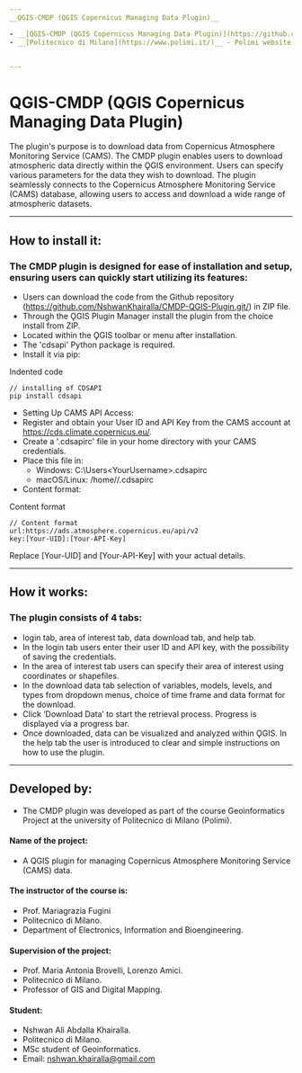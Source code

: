 ```yaml
---
__QGIS-CMDP (QGIS Copernicus Managing Data Plugin)__

- __[QGIS-CMDP (QGIS Copernicus Managing Data Plugin)](https://github.com/NshwanKhairalla/CMDP-QGIS-Plugin.git/)__ - Download data from Copernicus Atmosphere Monitoring Service (CAMS).
- __[Politecnico di Milano](https://www.polimi.it/)__ - Polimi website.


---
```


# QGIS-CMDP (QGIS Copernicus Managing Data Plugin)
The plugin's purpose is to download data from Copernicus Atmosphere Monitoring Service (CAMS).
The CMDP plugin enables users to download atmospheric data directly within the ǪGIS environment.
Users can specify various parameters for the data they wish to download.
The plugin seamlessly connects to the Copernicus Atmosphere Monitoring Service (CAMS) database, allowing users to access and download a wide range of atmospheric datasets.

---

## How to install it:
### The CMDP plugin is designed for ease of installation and setup, ensuring users can quickly start utilizing its features:
+ Users can download the code from the Github repository (https://github.com/NshwanKhairalla/CMDP-QGIS-Plugin.git/) in ZIP file.
+ Through the ǪGIS Plugin Manager install the plugin from the choice install from ZIP. 
+ Located within the ǪGIS toolbar or menu after installation.
+ The 'cdsapi' Python package is required.
+ Install it via pip:

Indented code

    // installing of CDSAPI
    pip install cdsapi

+ Setting Up CAMS API Access:
+ Register and obtain your User ID and API Key from the CAMS account at https://cds.climate.copernicus.eu/.
+ Create a '.cdsapirc' file in your home directory with your CAMS credentials.
+ Place this file in:
  - Windows: C:\Users\<YourUsername>\.cdsapirc
  - macOS/Linux: /home/<YourUsername>/.cdsapirc
+ Content format:

Content format

    // Content format
    url:https://ads.atmosphere.copernicus.eu/api/v2
    key:[Your-UID]:[Your-API-Key]

Replace [Your-UID] and [Your-API-Key] with your actual details.

---

## How it works:
### The plugin consists of 4 tabs:
+ login tab, area of interest tab, data download tab, and help tab.
+ In the login tab users enter their user ID and API key, with the possibility of saving the credentials.
+ In the area of interest tab users can specify their area of interest using coordinates or shapefiles.
+ In the download data tab selection of variables, models, levels, and types from dropdown menus, choice of time frame and data format for the download.
+ Click ‘Download Data’ to start the retrieval process. Progress is displayed via a progress bar. 
+ Once downloaded, data can be visualized and analyzed within ǪGIS.
In the help tab the user is introduced to clear and simple instructions on how to use the plugin.

---

## Developed by:
+ The CMDP plugin was developed as part of the course Geoinformatics Project at the university of Politecnico di Milano (Polimi).
#### Name of the project:
+ A QGIS plugin for managing Copernicus Atmosphere Monitoring Service (CAMS) data.
#### The instructor of the course is:
+ Prof. Mariagrazia Fugini 
+ Politecnico di Milano.
+ Department of Electronics, Information and Bioengineering.
#### Supervision of the project:
+ Prof. Maria Antonia Brovelli, Lorenzo Amici.
+ Politecnico di Milano.
+ Professor of GIS and Digital Mapping.
#### Student:
+ Nshwan Ali Abdalla Khairalla.
+ Politecnico di Milano.
+ MSc student of Geoinformatics.
+ Email: nshwan.khairalla@gmail.com
